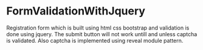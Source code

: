 # FormValidationWithJquery
Registration form which is built using html css bootstrap and validation is done using jquery. The submit button will not work untill and unless captcha is validated. Also captcha is implemented using reveal module pattern.

